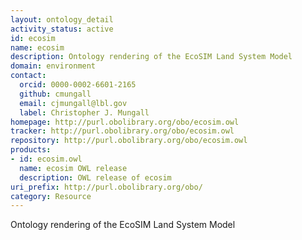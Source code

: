 ```yaml
---
layout: ontology_detail
activity_status: active
id: ecosim
name: ecosim
description: Ontology rendering of the EcoSIM Land System Model
domain: environment
contact:
  orcid: 0000-0002-6601-2165
  github: cmungall
  email: cjmungall@lbl.gov
  label: Christopher J. Mungall
homepage: http://purl.obolibrary.org/obo/ecosim.owl
tracker: http://purl.obolibrary.org/obo/ecosim.owl
repository: http://purl.obolibrary.org/obo/ecosim.owl
products:
- id: ecosim.owl
  name: ecosim OWL release
  description: OWL release of ecosim
uri_prefix: http://purl.obolibrary.org/obo/
category: Resource
---
```


Ontology rendering of the EcoSIM Land System Model
